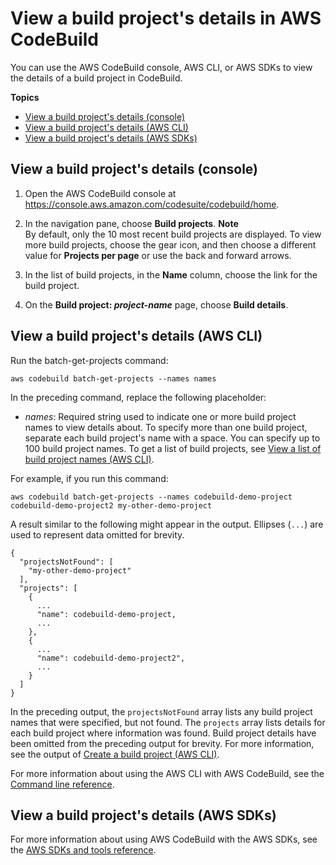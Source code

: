 # View a build project's details in AWS CodeBuild<a name="view-project-details"></a>

You can use the AWS CodeBuild console, AWS CLI, or AWS SDKs to view the details of a build project in CodeBuild\.

**Topics**
+ [View a build project's details \(console\)](#view-project-details-console)
+ [View a build project's details \(AWS CLI\)](#view-project-details-cli)
+ [View a build project's details \(AWS SDKs\)](#view-project-details-sdks)

## View a build project's details \(console\)<a name="view-project-details-console"></a>

1. Open the AWS CodeBuild console at [https://console\.aws\.amazon\.com/codesuite/codebuild/home](https://console.aws.amazon.com/codesuite/codebuild/home)\.

1. In the navigation pane, choose **Build projects**\.
**Note**  
By default, only the 10 most recent build projects are displayed\. To view more build projects, choose the gear icon, and then choose a different value for **Projects per page** or use the back and forward arrows\.

1. In the list of build projects, in the **Name** column, choose the link for the build project\.

1. On the **Build project: *project\-name*** page, choose **Build details**\.

## View a build project's details \(AWS CLI\)<a name="view-project-details-cli"></a>

Run the batch\-get\-projects command:

```
aws codebuild batch-get-projects --names names
```

In the preceding command, replace the following placeholder:
+ *names*: Required string used to indicate one or more build project names to view details about\. To specify more than one build project, separate each build project's name with a space\. You can specify up to 100 build project names\. To get a list of build projects, see [View a list of build project names \(AWS CLI\)](view-project-list.md#view-project-list-cli)\.

For example, if you run this command:

```
aws codebuild batch-get-projects --names codebuild-demo-project codebuild-demo-project2 my-other-demo-project
```

A result similar to the following might appear in the output\. Ellipses \(`...`\) are used to represent data omitted for brevity\.

```
{
  "projectsNotFound": [
    "my-other-demo-project"
  ],
  "projects": [
    {
      ...
      "name": codebuild-demo-project,
      ...
    },
    {
      ...
      "name": codebuild-demo-project2",
      ...
    }
  ]
}
```

In the preceding output, the `projectsNotFound` array lists any build project names that were specified, but not found\. The `projects` array lists details for each build project where information was found\. Build project details have been omitted from the preceding output for brevity\. For more information, see the output of [Create a build project \(AWS CLI\)](create-project.md#create-project-cli)\.

For more information about using the AWS CLI with AWS CodeBuild, see the [Command line reference](cmd-ref.md)\.

## View a build project's details \(AWS SDKs\)<a name="view-project-details-sdks"></a>

For more information about using AWS CodeBuild with the AWS SDKs, see the [AWS SDKs and tools reference](sdk-ref.md)\.